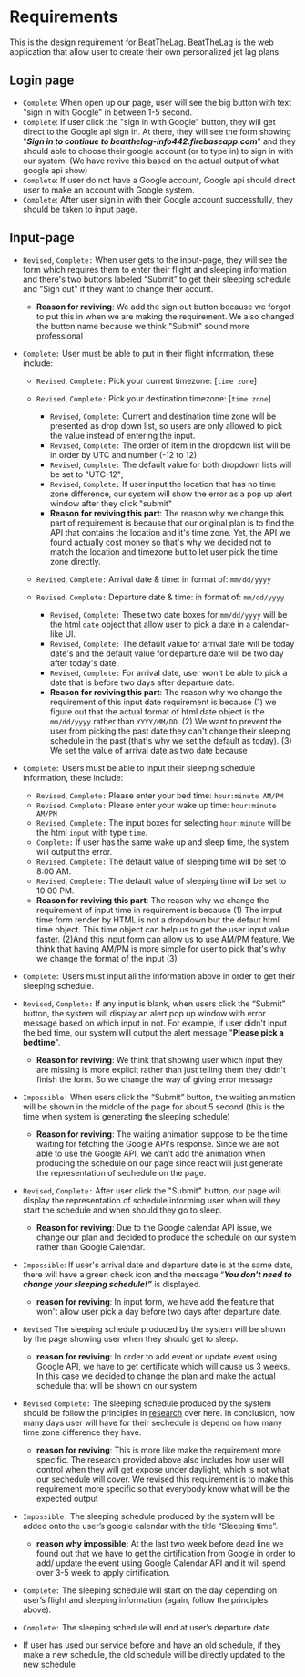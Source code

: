 # Requirements
This is the design requirement for BeatTheLag. BeatTheLag is the web application that allow user to create their own personalized jet lag plans.

## Login page
- `Complete`: When open up our page, user will see the big button with text "sign in with Google" in between 1-5 second.
- `Complete`: If user click the "sign in with Google" button, they will get direct to the Google api sign in. At there, they will see the form showing "***Sign in to continue to beatthelag-info442.firebaseapp.com***" and they should able to choose their google account (or to type in) to sign in with our system. (We have revive this based on the actual output of what google api show)
- `Complete`: If user do not have a Google account, Google api should direct user to make an account with Google system.
- `Complete`: After user sign in with their Google account successfully, they should be taken to input page.

## Input-page
- `Revised`, `Complete:` When user gets to the input-page, they will see the form which requires them to enter their flight and sleeping information and there's two buttons labeled “Submit” to get their sleeping schedule and "Sign out" if they want to change their acount.
    - **Reason for reviving**: We add the sign out button because we forgot to put this in when we are making the requirement. We also changed the button name because we think "Submit" sound more professional

- `Complete:` User must be able to put in their flight information, these include:
    - `Revised`, `Complete:` Pick your current timezone: [`time zone`]
    - `Revised`, `Complete:` Pick your destination timezone: [`time zone`]
        - `Revised`, `Complete:` Current and destination time zone will be presented as drop down list, so users are only allowed to pick the value instead of entering the input.
        - `Revised`, `Complete:` The order of item in the dropdown list will be in order by UTC and number (-12 to 12)
        - `Revised`, `Complete:` The default value for both dropdown lists will be set to "UTC-12";
        - `Revised`, `Complete:` If user input the location that has no time zone difference, our system will show the error as a pop up alert window after they click "submit"
        - **Reason for reviving this part**: The reason why we change this part of requirement is because that our original plan is to find the API that contains the location and it's time zone. Yet, the API we found actually cost money so that's why we decided not to match the location and timezone but to let user pick the time zone directly.

     - `Revised`, `Complete:` Arrival date & time: in format of: `mm/dd/yyyy`  
     - `Revised`, `Complete:` Departure date & time: in format of: `mm/dd/yyyy`
        - `Revised`, `Complete:` These two date boxes for `mm/dd/yyyy` will be the html `date` object that allow user to pick a date in a calendar-like UI.
        - `Revised`,  `Complete:` The default value for arrival date will be today date's and the default value for departure date will be two day after today's date.  
        -  `Revised`, `Complete:` For arrival date, user won't be able to pick a date that is before two days after departure date.  
         - **Reason for reviving this part**: The reason why we change the requirement of this input date requirement is because (1) we figure out that the actual format of html date object is the `mm/dd/yyyy` rather than `YYYY/MM/DD`. (2) We want to prevent the user from picking the past date they can't change their sleeping schedule in the past (that's why we set the default as today). (3) We set the value of arrival date as two date because 

- `Complete:` Users must be able to input their sleeping schedule information, these include:
    - `Revised`, `Complete:` Please enter your bed time: `hour:minute AM/PM` 
    - `Revised`, `Complete:` Please enter your wake up time: `hour:minute AM/PM`
    - `Revised`, `Complete:` The input boxes for selecting `hour:minute` will be the html `input` with type `time`.
    - `Complete:` If user has the same wake up and sleep time, the system will output the error.
    - `Revised`, `Complete:` The default value of sleeping time will be set to 8:00 AM.
    - `Revised`, `Complete:` The default value of sleeping time will be set to 10:00 PM.
    - **Reason for reviving this part**: The reason why we change the requirement of input time in requirement is because (1) The imput time form render by HTML is not a dropdown but the defaut html time object. This time object can help us to get the user input value faster. (2)And this input form can allow us to use AM/PM feature. We think that having AM/PM is more simple for user to pick that's why we change the format of the input (3)

- `Complete:` Users must input all the information above in order to get their sleeping schedule.
- `Revised`, `Complete:` If any input is blank, when users click the “Submit” button, the system will display an  alert pop up window with error message based on which input in not. For example, if user didn't input the bed time, our system will output the alert message "**Please pick a bedtime**". 
    - **Reason for reviving**: We think that showing user which input they are missing is more explicit rather than just telling them they didn't finish the form. So we change the way of giving error message

- `Impossible:` When users click the “Submit” button, the waiting animation will be shown in the middle of the page for about 5 second (this is the time when system is generating the sleeping schedule)
    - **Reason for reviving**: The waiting animation suppose to be the time waiting for fetching the Google API's response. Since we are not able to use the Google API, we can't add the animation when producing the schedule on our page since react will just generate the representation of sechedule on the page.  

- `Revised`, `Complete:` After user click the "Submit" button, our page will display the representation of schedule informing user when will they start the schedule and when should they go to sleep. 
    - **Reason for reviving**: Due to the Google calendar API issue, we change our plan and decided to produce the schedule on our system rather than Google Calendar.

- `Impossible`: If user's arrival date and departure date is at the same date, there will have a green check icon and the message “***You don't need to change your sleeping schedule!”*** is displayed.
     - **reason for reviving**: In input form, we have add the feature that won't allow user pick a day before two days after departure date. 

- `Revised` The sleeping schedule produced by the system will be shown by the page showing user when they should get to sleep.
    - **reason for reviving**: In order to add event or update event using Google API, we have to get certificate which will cause us 3 weeks. In this case we decided to change the plan and make the actual schedule that will be shown on our system

- `Revised` `Complete:` The sleeping schedule produced by the system should be follow the principles in [research](https://www.ncbi.nlm.nih.gov/pmc/articles/PMC2829880/) over here. In conclusion, how many days user will have for their sechedule is depend on how many time zone difference they have.  
    - **reason for reviving**: This is more like make the requirement more specific. The research provided above also includes how user will control when they will get expose under daylight, which is not what our sechedule will cover. We revised this requirement is to make this requirement more specific so that everybody know what will be the expected output
- `Impossible:` The sleeping schedule produced by the system will be added onto the user’s google calendar with the title “Sleeping time”.
    - **reason why impossible:** At the last two week before dead line we found out that we have to get the cirtification from Google in order to add/ update the event using Google Calendar API and it will spend over 3-5 week to apply cirtification. 
- `Complete:` The sleeping schedule will start on the day depending on user’s flight and sleeping information (again, follow the principles above).
- `Complete:` The sleeping schedule will end at user’s departure date.
- If user has used our service before and have an old schedule, if they make a new schedule, the old schedule will be directly updated to the new schedule